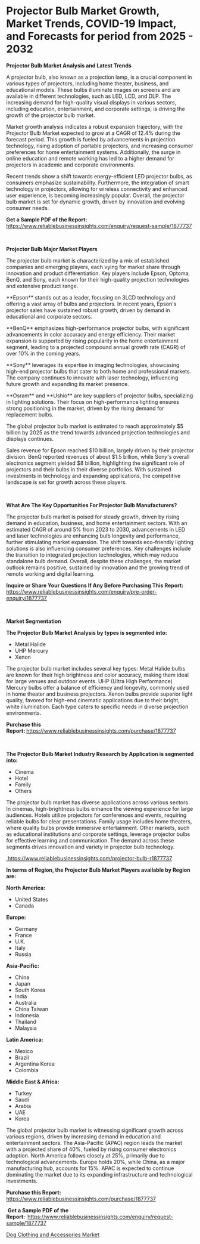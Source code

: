 <p><h1>Projector Bulb Market Growth, Market Trends, COVID-19 Impact, and Forecasts for period from 2025 - 2032</h1></p><p><strong>Projector Bulb Market Analysis and Latest Trends</strong></p>
<p><p>A projector bulb, also known as a projection lamp, is a crucial component in various types of projectors, including home theater, business, and educational models. These bulbs illuminate images on screens and are available in different technologies, such as LED, LCD, and DLP. The increasing demand for high-quality visual displays in various sectors, including education, entertainment, and corporate settings, is driving the growth of the projector bulb market.</p><p>Market growth analysis indicates a robust expansion trajectory, with the Projector Bulb Market expected to grow at a CAGR of 12.4% during the forecast period. This growth is fueled by advancements in projection technology, rising adoption of portable projectors, and increasing consumer preferences for home entertainment systems. Additionally, the surge in online education and remote working has led to a higher demand for projectors in academic and corporate environments.</p><p>Recent trends show a shift towards energy-efficient LED projector bulbs, as consumers emphasize sustainability. Furthermore, the integration of smart technology in projectors, allowing for wireless connectivity and enhanced user experience, is becoming increasingly popular. Overall, the projector bulb market is set for dynamic growth, driven by innovation and evolving consumer needs.</p></p>
<p><strong>Get a Sample PDF of the Report:&nbsp;</strong> <a href="https://www.reliablebusinessinsights.com/enquiry/request-sample/1877737?utm_campaign=2335&utm_medium=2&utm_source=Github&utm_content=ia&utm_term=05042025&utm_id=projector-bulb">https://www.reliablebusinessinsights.com/enquiry/request-sample/1877737</a></p>
<p>&nbsp;</p>
<p><strong>Projector Bulb Major Market Players</strong></p>
<p><p>The projector bulb market is characterized by a mix of established companies and emerging players, each vying for market share through innovation and product differentiation. Key players include Epson, Optoma, BenQ, and Sony, each known for their high-quality projection technologies and extensive product range.</p><p>**Epson** stands out as a leader, focusing on 3LCD technology and offering a vast array of bulbs and projectors. In recent years, Epson's projector sales have sustained robust growth, driven by demand in educational and corporate sectors.</p><p>**BenQ** emphasizes high-performance projector bulbs, with significant advancements in color accuracy and energy efficiency. Their market expansion is supported by rising popularity in the home entertainment segment, leading to a projected compound annual growth rate (CAGR) of over 10% in the coming years.</p><p>**Sony** leverages its expertise in imaging technologies, showcasing high-end projector bulbs that cater to both home and professional markets. The company continues to innovate with laser technology, influencing future growth and expanding its market presence.</p><p>**Osram** and **Ushio** are key suppliers of projector bulbs, specializing in lighting solutions. Their focus on high-performance lighting ensures strong positioning in the market, driven by the rising demand for replacement bulbs.</p><p>The global projector bulb market is estimated to reach approximately $5 billion by 2025 as the trend towards advanced projection technologies and displays continues.</p><p>Sales revenue for Epson reached $10 billion, largely driven by their projector division. BenQ reported revenues of about $1.5 billion, while Sony's overall electronics segment yielded $8 billion, highlighting the significant role of projectors and their bulbs in their diverse portfolios. With sustained investments in technology and expanding applications, the competitive landscape is set for growth across these players.</p></p>
<p>&nbsp;</p>
<p><strong>What Are The Key Opportunities For Projector Bulb Manufacturers?</strong></p>
<p><p>The projector bulb market is poised for steady growth, driven by rising demand in education, business, and home entertainment sectors. With an estimated CAGR of around 5% from 2023 to 2030, advancements in LED and laser technologies are enhancing bulb longevity and performance, further stimulating market expansion. The shift towards eco-friendly lighting solutions is also influencing consumer preferences. Key challenges include the transition to integrated projection technologies, which may reduce standalone bulb demand. Overall, despite these challenges, the market outlook remains positive, sustained by innovation and the growing trend of remote working and digital learning.</p></p>
<p><strong>Inquire or Share Your Questions If Any Before Purchasing This Report:</strong> <a href="https://www.reliablebusinessinsights.com/enquiry/pre-order-enquiry/1877737?utm_campaign=2335&utm_medium=2&utm_source=Github&utm_content=ia&utm_term=05042025&utm_id=projector-bulb">https://www.reliablebusinessinsights.com/enquiry/pre-order-enquiry/1877737</a></p>
<p>&nbsp;</p>
<p><strong>Market Segmentation</strong></p>
<p><strong>The Projector Bulb Market Analysis by types is segmented into:</strong></p>
<p><ul><li>Metal Halide</li><li>UHP Mercury</li><li>Xenon</li></ul></p>
<p><p>The projector bulb market includes several key types: Metal Halide bulbs are known for their high brightness and color accuracy, making them ideal for large venues and outdoor events. UHP (Ultra High Performance) Mercury bulbs offer a balance of efficiency and longevity, commonly used in home theater and business projectors. Xenon bulbs provide superior light quality, favored for high-end cinematic applications due to their bright, white illumination. Each type caters to specific needs in diverse projection environments.</p></p>
<p><strong>Purchase this Report:&nbsp;</strong><a href="https://www.reliablebusinessinsights.com/purchase/1877737?utm_campaign=2335&utm_medium=2&utm_source=Github&utm_content=ia&utm_term=05042025&utm_id=projector-bulb">https://www.reliablebusinessinsights.com/purchase/1877737</a></p>
<p>&nbsp;</p>
<p><strong>The Projector Bulb Market Industry Research by Application is segmented into:</strong></p>
<p><ul><li>Cinema</li><li>Hotel</li><li>Family</li><li>Others</li></ul></p>
<p><p>The projector bulb market has diverse applications across various sectors. In cinemas, high-brightness bulbs enhance the viewing experience for large audiences. Hotels utilize projectors for conferences and events, requiring reliable bulbs for clear presentations. Family usage includes home theaters, where quality bulbs provide immersive entertainment. Other markets, such as educational institutions and corporate settings, leverage projector bulbs for effective learning and communication. The demand across these segments drives innovation and variety in projector bulb technology.</p></p>
<p><a href="https://www.reliablebusinessinsights.com/projector-bulb-r1877737?utm_campaign=2335&utm_medium=2&utm_source=Github&utm_content=ia&utm_term=05042025&utm_id=projector-bulb">&nbsp;https://www.reliablebusinessinsights.com/projector-bulb-r1877737</a></p>
<p><strong>In terms of Region, the Projector Bulb Market Players available by Region are:</strong></p>
<p>
    <p> <strong> North America: </strong>
        <ul>
            <li>United States</li>
            <li>Canada</li>
        </ul>
        </p> 
    <p> <strong> Europe: </strong>
        <ul>
            <li>Germany</li>
            <li>France</li>
            <li>U.K.</li>
            <li>Italy</li>
            <li>Russia</li>
        </ul>
        </p> 
    <p> <strong> Asia-Pacific: </strong>
        <ul>
            <li>China</li>
            <li>Japan</li>
            <li>South Korea</li>
            <li>India</li>
            <li>Australia</li>
            <li>China Taiwan</li>
            <li>Indonesia</li>
            <li>Thailand</li>
            <li>Malaysia</li>
        </ul>
        </p> 
    <p> <strong> Latin America: </strong>
        <ul>
            <li>Mexico</li>
            <li>Brazil</li>
            <li>Argentina Korea</li>
            <li>Colombia</li>
        </ul>
        </p> 
    <p> <strong> Middle East & Africa: </strong>
        <ul>
            <li>Turkey</li>
            <li>Saudi</li>
            <li>Arabia</li>
            <li>UAE</li>
            <li>Korea</li>
        </ul>
    </p>
    </p>
<p><p>The global projector bulb market is witnessing significant growth across various regions, driven by increasing demand in education and entertainment sectors. The Asia-Pacific (APAC) region leads the market with a projected share of 40%, fueled by rising consumer electronics adoption. North America follows closely at 25%, primarily due to technological advancements. Europe holds 20%, while China, as a major manufacturing hub, accounts for 15%. APAC is expected to continue dominating the market due to its expanding infrastructure and technological investments.</p></p>
<p><strong>Purchase this Report: </strong><a href="https://www.reliablebusinessinsights.com/purchase/1877737?utm_campaign=2335&utm_medium=2&utm_source=Github&utm_content=ia&utm_term=05042025&utm_id=projector-bulb">https://www.reliablebusinessinsights.com/purchase/1877737</a></p>
<p>&nbsp;<strong>Get a Sample PDF of the Report:&nbsp;&nbsp;</strong><a href="https://www.reliablebusinessinsights.com/enquiry/request-sample/1877737?utm_campaign=2335&utm_medium=2&utm_source=Github&utm_content=ia&utm_term=05042025&utm_id=projector-bulb">https://www.reliablebusinessinsights.com/enquiry/request-sample/1877737</a></p>
<p><strong></strong></p>
<p><p><a href="https://github.com/norbeludie83/Market-Research-Report-List-1/blob/main/dog-clothing-and-accessories-market.md?utm_campaign=2335&utm_medium=2&utm_source=Github&utm_content=ia&utm_term=05042025&utm_id=projector-bulb">Dog Clothing and Accessories Market</a></p></p>